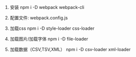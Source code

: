 1. 安装
    npm i -D webpack webpack-cli

2. 配置文件: webpack.config.js

3. 加载css
    npm i -D style-loader css-loader

4. 加载图片/加载字体
    npm i -D file-loader

5. 加载数据（CSV,TSV,XML）
    npm i -D csv-loader xml-loader